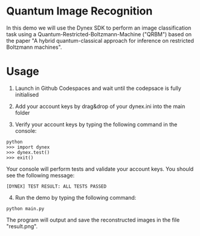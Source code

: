 # Quantum Image Recognition
In this demo we will use the Dynex SDK to perform an image classification task using a Quantum-Restricted-Boltzmann-Machine ("QRBM") based on the paper "A hybrid quantum-classical approach for inference on restricted Boltzmann machines".

# Usage

1. Launch in Github Codespaces and wait until the codepsace is fully initialised

2. Add your account keys by drag&drop of your dynex.ini into the main folder

3. Verify your account keys by typing the following command in the console:

```
python
>>> import dynex
>>> dynex.test()
>>> exit()
```

Your console will perform tests and validate your account keys. You should see the following message:

```
[DYNEX] TEST RESULT: ALL TESTS PASSED
```

4. Run the demo by typing the following command:

```
python main.py
```

The program will output and save the reconstructed images in the file "result.png".


